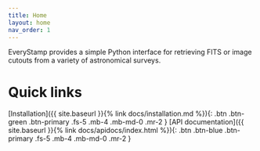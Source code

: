```yaml
---
title: Home
layout: home
nav_order: 1
---
```

EveryStamp provides a simple Python interface for retrieving FITS or image cutouts from a variety of astronomical surveys. 

# Quick links

[Installation]({{ site.baseurl }}{% link docs/installation.md %}){: .btn .btn-green .btn-primary .fs-5 .mb-4 .mb-md-0 .mr-2 }
[API documentation]({{ site.baseurl }}{% link docs/apidocs/index.html %}){: .btn .btn-blue .btn-primary .fs-5 .mb-4 .mb-md-0 .mr-2 }
